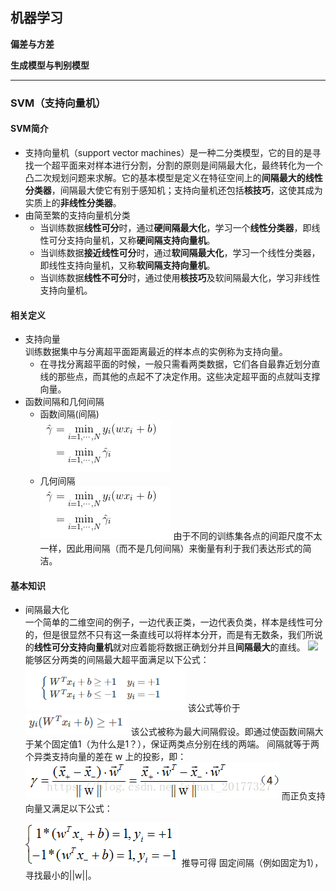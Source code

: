  ## **机器学习**

**偏差与方差**

**生成模型与判别模型**



----
### **SVM（支持向量机）**
#### SVM简介  
- 支持向量机（support vector machines）是一种二分类模型，它的目的是寻找一个超平面来对样本进行分割，分割的原则是间隔最大化，最终转化为一个凸二次规划问题来求解。它的基本模型是定义在特征空间上的**间隔最大的线性分类器**，间隔最大使它有别于感知机；支持向量机还包括**核技巧**，这使其成为实质上的**非线性分类器**。
- 由简至繁的支持向量机分类
  - 当训练数据**线性可分**时，通过**硬间隔最大化**，学习一个**线性分类器**，即线性可分支持向量机，又称**硬间隔支持向量机**。
  - 当训练数据**接近线性可分**时，通过**软间隔最大化**，学习一个线性分类器，即线性支持向量机，又称**软间隔支持向量机**。
  - 当训练数据**线性不可分**时，通过使用**核技巧**及软间隔最大化，学习非线性支持向量机。  
#### 相关定义
- 支持向量  
     训练数据集中与分离超平面距离最近的样本点的实例称为支持向量。
     - 在寻找分离超平面的时候，一般只需看两类数据，它们各自最靠近划分直线的那些点，而其他的点起不了决定作用。这些决定超平面的点就叫支撑向量。
- 函数间隔和几何间隔  
  - 函数间隔(间隔)  
    ![enter image description here](https://raw.githubusercontent.com/sfxz035/DL-Learning/master/picture/1556094678%281%29.jpg?token=AH7MXQ6FUNCG2AYGJMND6TS4YAPZI)
  - 几何间隔  
    ![enter image description here](https://raw.githubusercontent.com/sfxz035/DL-Learning/master/picture/1556094678%281%29.jpg?token=AH7MXQZ23PCUIVSIE72HNN24YAPWY)
    由于不同的训练集各点的间距尺度不太一样，因此用间隔（而不是几何间隔）来衡量有利于我们表达形式的简洁。
 #### 基本知识  
 - 间隔最大化  
   一个简单的二维空间的例子，一边代表正类，一边代表负类，样本是线性可分的，但是很显然不只有这一条直线可以将样本分开，而是有无数条，我们所说的**线性可分支持向量机**就对应着能将数据正确划分并且**间隔最大**的直线。
   ![
](https://github.com/sfxz035/DL-Learning/raw/master/picture/20180328155347956.png)
     能够区分两类的间隔最大超平面满足以下公式：  
     ![enter image description here](https://github.com/sfxz035/DL-Learning/raw/master/picture/1556011439%281%29.jpg)
      该公式等价于![enter image description here](https://github.com/sfxz035/DL-Learning/raw/master/picture/1556012611%281%29.jpg)
         该公式被称为最大间隔假设。即通过使函数间隔大于某个固定值1（为什么是1？），保证两类点分别在线的两端。
   间隔就等于两个异类支持向量的差在 w 上的投影，即：
   ![](https://raw.githubusercontent.com/sfxz035/DL-Learning/master/picture/20180328160123465.png?token=AH7MXQ7BKZKFGDJMFXSVQJC4YAQ7U)
 而正负支持向量又满足以下公式：  
 
	![enter image description here](https://raw.githubusercontent.com/sfxz035/DL-Learning/master/picture/20180328160552158.png?token=AH7MXQ4PVUBPX5OG2DG2X5K4YAQ6I)
   推导可得
   固定间隔（例如固定为1），寻找最小的||w||。

<!--stackedit_data:
eyJoaXN0b3J5IjpbNDI2NjM4OTU4LC04NDQ3NjM1OSwtMTQxNz
k1Mzk4MywxMTcyMjMxMzUzLDEwMTA4ODUxMTAsMTI2Njc5MzM5
NywtMTY3ODY3NzM3NiwtMTYxMDg0MzcxNiwxMTQzNTg1MTE2LC
0yMDM3ODQyMzQ3LDExMDY4ODIzMTYsMTgzMTgwMzg5OCwtMzU4
MjQ2ODM2LDExOTA4MDM5MzUsMjEzMzg0MDc3MSwtNjM2MTcyOT
A2LC0xNDU5Nzk2MTc2LC05MTQzOTA0MzksOTE1OTg2MDA3LDQ5
NzI4NjY3M119
-->